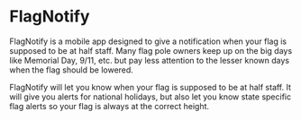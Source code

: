 # FlagNotify
FlagNotify is a mobile app designed to give a notification when your flag is supposed to be 
at half staff. Many flag pole owners keep up on the big days like Memorial Day, 9/11, etc. 
but pay less attention to the lesser known days when the flag should be lowered.  

FlagNotify will let you know when your flag is supposed to be at half staff. It will give 
you alerts for national holidays, but also let you know state specific flag alerts so your 
flag is always at the correct height. 
